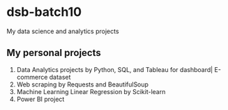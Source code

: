 # dsb-batch10
My data science and analytics projects

## My personal projects

1. Data Analytics projects by Python, SQL, and Tableau for dashboard| E-commerce dataset
2. Web scraping by Requests and BeautifulSoup
3. Machine Learning Linear Regression by Scikit-learn
4. Power BI project 
